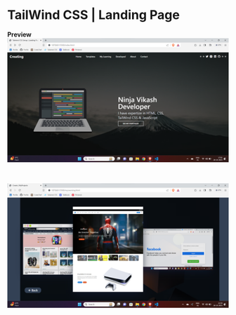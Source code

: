 # TailWind CSS | Landing Page

**Preview**
![Preview](https://github.com/Ninja-Vikash/Assets/blob/main/TailwindCSS-Landing%20Page/tailwind-landingpage.png)

<br>

![preview](https://github.com/Ninja-Vikash/Assets/blob/main/TailwindCSS-Landing%20Page/tailwind-myLearning.png)
